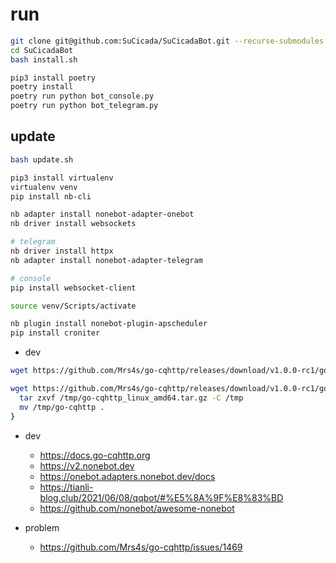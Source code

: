 # run
```bash
git clone git@github.com:SuCicada/SuCicadaBot.git --recurse-submodules
cd SuCicadaBot
bash install.sh

pip3 install poetry 
poetry install
poetry run python bot_console.py
poetry run python bot_telegram.py
```
## update
```bash
bash update.sh
```



```bash
pip3 install virtualenv
virtualenv venv
pip install nb-cli

nb adapter install nonebot-adapter-onebot
nb driver install websockets 

# telegram
nb driver install httpx
nb adapter install nonebot-adapter-telegram

# console
pip install websocket-client

source venv/Scripts/activate
```

```bash
nb plugin install nonebot-plugin-apscheduler
pip install croniter
```

- dev
```bash
wget https://github.com/Mrs4s/go-cqhttp/releases/download/v1.0.0-rc1/go-cqhttp_windows_amd64.exe

wget https://github.com/Mrs4s/go-cqhttp/releases/download/v1.0.0-rc1/go-cqhttp_linux_amd64.tar.gz -O /tmp/go-cqhttp_linux_amd64.tar.gz && {
  tar zxvf /tmp/go-cqhttp_linux_amd64.tar.gz -C /tmp  
  mv /tmp/go-cqhttp .
} 
```

- dev
  - https://docs.go-cqhttp.org
  - https://v2.nonebot.dev
  - https://onebot.adapters.nonebot.dev/docs
  - https://tianli-blog.club/2021/06/08/qqbot/#%E5%8A%9F%E8%83%BD
  - https://github.com/nonebot/awesome-nonebot

- problem
  - https://github.com/Mrs4s/go-cqhttp/issues/1469

